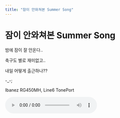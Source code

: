 ```yaml
---
title: "잠이 안와쳐본 Summer Song"
---
```

# 잠이 안와쳐본 Summer Song


밤에 잠이 잘 안온다..

축구도 별로 재미없고..

내일 어떻게 출근하나??

-_-;

Ibanez RG450MH, Line6 TonePort

![audio](d41d8cd98f00b204e9800998ecf8427e.mp3)



